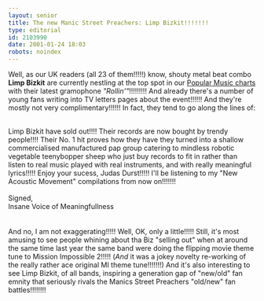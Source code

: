 ```yaml
---
layout: senior
title: The new Manic Street Preachers: Limp Bizkit!!!!!!!
type: editorial
id: 2103990
date: 2001-01-24 18:03
robots: noindex
---
```

Well, as our UK readers (all 23 of them!!!!!) know, shouty metal beat combo <b>Limp Bizkit</b> are currently nestling at the top spot in our <a href="http://www.bbc.co.uk/radio1/inside_r1/live_charts.shtml">Popular Music charts</a> with their latest gramophone <i>"Rollin'"</i>!!!!!!!!! And already there's a number of young fans writing into TV letters pages about the event!!!!!! And they're mostly not very complimentary!!!!!! In fact, they tend to go along the lines of:<br/><br/><div class="usenet">Limp Bizkit have sold out!!!! Their records are now bought by trendy people!!!! Their No. 1 hit proves how they have they turned into a shallow commercialised manufactured pap group catering to mindless robotic vegetable teenybopper sheep who just buy records to fit in rather than listen to real music played with real instruments, and with really meaningful lyrics!!!!! Enjoy your sucess, Judas Durst!!!!! I'll be listening to my "New Acoustic Movement" compilations from now on!!!!!!!<br/><br/>Signed,<br/>  Insane Voice of Meaningfullness</div><br/><br/>And no, I am not exaggerating!!!!! Well, OK, only a little!!!!! Still, it's most amusing to see people whining about tha Biz "selling out" when at around the same time last year the same band were doing the flipping movie theme tune to Mission Impossible 2!!!!! (<i>And</i> it was a jokey novelty re-working of the really rather ace original MI theme tune!!!!!!!) And it's also interesting to see Limp Bizkit, of all bands, inspiring a generation gap of "new/old" fan emnity that seriously rivals the Manics Street Preachers "old/new" fan battles!!!!!!!!